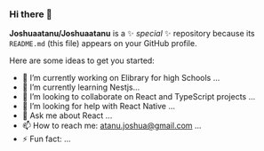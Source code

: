 ### Hi there 👋


**Joshuaatanu/Joshuaatanu** is a ✨ _special_ ✨ repository because its `README.md` (this file) appears on your GitHub profile.

Here are some ideas to get you started:

- 🔭 I’m currently working on Elibrary for high Schools ...
- 🌱 I’m currently learning Nestjs...
- 👯 I’m looking to collaborate on React and TypeScript projects ...
- 🤔 I’m looking for help with React Native ...
- 💬 Ask me about React ...
- 📫 How to reach me: atanu.joshua@gmail.com ...
- ⚡ Fun fact: ...


